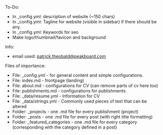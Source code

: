 To-Do:
- In _config.yml: description of website (~150 chars)
- In _config.yml: Tagline for website (visible in sidebar) if there should be any.
- In _config.yml: Keywords for seo
- Make logo/thumbnail/favicon and background

Info:
- email used: patrick.theobald@peakboard.com

Files of importance:
- File: _config.yml - for general content and simple configurations.
- File: index.md - frontpage (landing)
- File: about.md - configurations for CV (can remove parts of cv here too)
- File: publishments.md - configurations for publishments
- File: _data/resume.yml - Information for CV
- File: _data/strings.yml - Commonly used pieces of text that can be altered
- Folder: _projects - one .md file for every publishment (project)
- Folder: _posts - one .md file for every post (with right title formatting)
- Folder: _featured_categories - one .md file for every category (corresponding with the category defined in a post)


